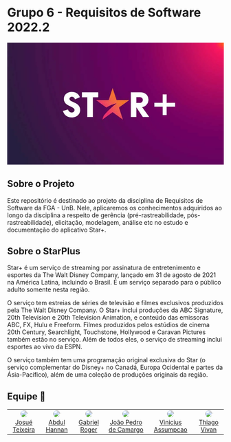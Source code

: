 # Grupo 6 - Requisitos de Software 2022.2

![logo-image](/docs/assets/starplus.png)


## Sobre o Projeto

Este repositório é destinado ao projeto da disciplina de Requisitos de Software da FGA - UnB. Nele, aplicaremos os conhecimentos adquiridos ao longo da disciplina a respeito de gerência (pré-rastreabilidade, pós-rastreabilidade), elicitação, modelagem, análise etc no estudo e documentação do aplicativo Star+.

## Sobre o StarPlus

Star+ é um serviço de streaming por assinatura de entretenimento e esportes da The Walt Disney Company, lançado em 31 de agosto de 2021 na América Latina, incluindo o Brasil. É um serviço separado para o público adulto somente nesta região.

O serviço tem estreias de séries de televisão e filmes exclusivos produzidos pela The Walt Disney Company. O Star+ inclui produções da ABC Signature, 20th Television e 20th Television Animation, e conteúdo das emissoras ABC, FX, Hulu e Freeform. Filmes produzidos pelos estúdios de cinema 20th Century, Searchlight, Touchstone, Hollywood e Caravan Pictures também estão no serviço. Além de todos eles, o serviço de streaming inclui esportes ao vivo da ESPN.

O serviço também tem uma programação original exclusiva do Star (o serviço complementar do Disney+ no Canadá, Europa Ocidental e partes da Ásia-Pacífico), além de uma coleção de produções originais da região.

## Equipe 🤝

<table>
    <tr style="text-align: center">
        <td>
            <a href="https://github.com/zjosuez">
                <img style="border-radius: 50%;" src="https://github.com/zjosuez.png" width="100px;"/><br/>
                Josué Teixeira
            </a>
        </td>
        <td>
            <a href="https://github.com/hannanhunny01">
                <img style="border-radius: 50%;" src="https://github.com/hannanhunny01.png" width="100px;"/><br />         
                Abdul Hannan
            </a>
        </td>
        <td>
            <a href="https://github.com/GabrielRoger07">
                <img style="border-radius: 50%;" src="https://github.com/GabrielRoger07.png" width="100px;"/><br />
                Gabriel Roger
            </a>
        </td>
        <td>
            <a href="https://github.com/JoaoPedro0803">
                <img style="border-radius: 50%;" src="https://github.com/JoaoPedro0803.png" width="100px;"/><br />                 
                João Pedro de Camargo
            </a>
        </td>
        <td>
            <a href="https://github.com/viniman27">
                <img style="border-radius: 50%;" src="https://github.com/viniman27.png" width="100px;"/><br />         
                Vinicius Assumpcao
            </a>
        </td>
        <td>
            <a href="https://github.com/thiago-vivan">
                <img style="border-radius: 50%;" src="https://github.com/thiago-vivan.png" width="100px;"/><br />         
                Thiago Vivan
            </a>
        </td>
    </tr>
</table>

 
      
